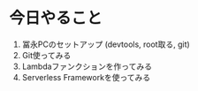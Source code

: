 # 今日やること

1. 冨永PCのセットアップ (devtools, root取る, git)
2. Git使ってみる
3. Lambdaファンクションを作ってみる
4. Serverless Frameworkを使ってみる
